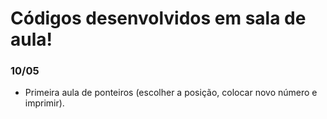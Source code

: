 # Códigos desenvolvidos em sala de aula!
### 10/05
- Primeira aula de ponteiros (escolher a posição, colocar novo número e imprimir).
